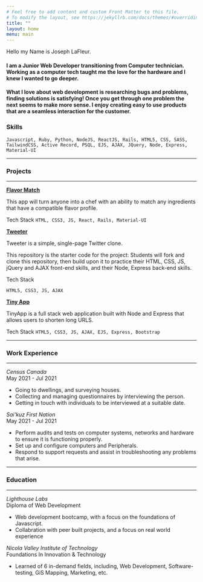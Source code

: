 ```yaml
---
# Feel free to add content and custom Front Matter to this file.
# To modify the layout, see https://jekyllrb.com/docs/themes/#overriding-theme-defaults
title: ""
layout: home
menu: main
---
```


Hello my Name is Joseph LaFleur.


#### I am a Junior Web Developer transitioning from Computer technician. Working as a computer tech taught me the love for the hardware and I knew I wanted to go deeper. 
#### What I love about web development is researching bugs and problems, finding solutions is satisfying!  Once you get through one problem the next seems to make more sense. I enjoy creating easy to use products that are a seamless interaction for the customer.

### Skills

```Javascript, Ruby, Python, NodeJS, ReactJS, Rails, HTML5, CSS, SASS, TailwindCSS, Active Record, PSQL, EJS, AJAX, JQuery, Node, Express, Material-UI```

---
### Projects
---

**[Flavor Match]**

This app will turn anyone into a chef with an ability to match any ingredients that have a compatible flavor profile.

Tech Stack
```HTML, CSS3, JS, React, Rails, Material-UI```

**[Tweeter]**

Tweeter is a simple, single-page Twitter clone.

This repository is the starter code for the project: Students will fork and clone this repository, then build upon it to practice their HTML, CSS, JS, jQuery and AJAX front-end skills, and their Node, Express back-end skills.

Tech Stack

```HTML5, CSS3, JS, AJAX```

**[Tiny App]**

TinyApp is a full stack web application built with Node and Express that allows users to shorten long URLS.

Tech Stack
```HTML5, CSS3, JS, AJAX, EJS, Express, Bootstrap```

---
### Work Experience
---


 *Census Canada*  
  May 2021 - Jul 2021
 * Going to dwellings, and surveying houses.
 * Collecting and managing questionnaires by interviewing the person.
 * Getting in touch with individuals to be interviewed at a suitable date. 

 *Sai'kuz First Nation*  
  May 2021 - Jul 2021
* Perform audits and tests on computer systems, networks and hardware to ensure it is functioning properly.
* Set up and configure computers and Peripherals.
* Respond to support requests and assist in troubleshooting any problems that arise.

---
### Education
---

 *Lighthouse Labs*  
  Diploma of Web Development
 * Web development bootcamp, with a focus on the foundations of Javascript.
 * Collabration with peer built projects, and a focus on real world experience 

 *Nicola Valley Institute of Technology*  
  Foundations In Innovation & Technology
  * Learned of 6 in-demand fields, including, Web Development, Software-testing, GiS Mapping, Marketing, etc.  
 
[Flavor Match]:https://github.com/jlafleur93/feb3cohort_final_project
[Tweeter]:https://github.com/jlafleur93/tweeter
[Tiny App]:https://github.com/jlafleur93/tinyapp
